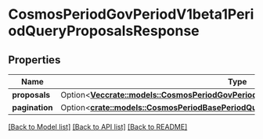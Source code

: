 # CosmosPeriodGovPeriodV1beta1PeriodQueryProposalsResponse

## Properties

Name | Type | Description | Notes
------------ | ------------- | ------------- | -------------
**proposals** | Option<[**Vec<crate::models::CosmosPeriodGovPeriodV1beta1PeriodProposal>**](cosmos.gov.v1beta1.Proposal.md)> |  | [optional]
**pagination** | Option<[**crate::models::CosmosPeriodBasePeriodQueryPeriodV1beta1PeriodPageResponse**](cosmos.base.query.v1beta1.PageResponse.md)> |  | [optional]

[[Back to Model list]](../README.md#documentation-for-models) [[Back to API list]](../README.md#documentation-for-api-endpoints) [[Back to README]](../README.md)



